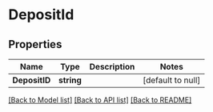 # DepositId

## Properties
Name | Type | Description | Notes
------------ | ------------- | ------------- | -------------
**DepositID** | **string** |  | [default to null]

[[Back to Model list]](../README.md#documentation-for-models) [[Back to API list]](../README.md#documentation-for-api-endpoints) [[Back to README]](../README.md)


